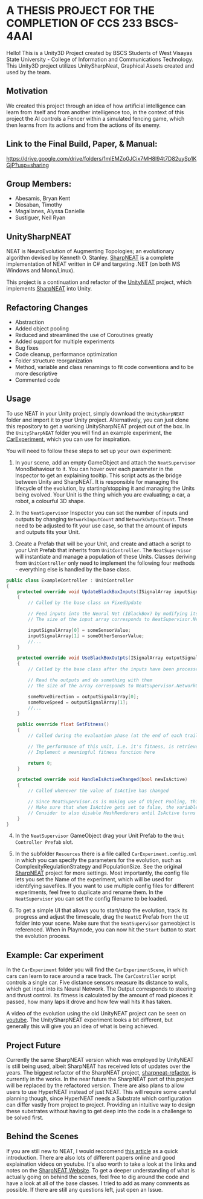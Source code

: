 # A THESIS PROJECT FOR THE COMPLETION OF CCS 233 BSCS-4AAI
Hello! This is a Unity3D Project created by BSCS Students of West Visayas State University - College of Information and Communications Technology.
This Unity3D project utilizes UnitySharpNeat, Graphical Assets created and used by the team. 

## Motivation
We created this project through an idea of how artificial intelligence can learn from itself and from another intelligence too, in the context of this project the AI controls a Fencer within a simulated fencing game, which then learns from its actions and from the actions of its enemy.

## Link to the Final Build, Paper, & Manual:
https://drive.google.com/drive/folders/1mlEMZo0JCix7MH8l94t7D82uySp1KGjP?usp=sharing

## Group Members:

- Abesamis, Bryan Kent
- Diosaban, Timothy 
- Magallanes, Alyssa Danielle
- Sustiguer, Neil Ryan


## UnitySharpNEAT
NEAT is NeuroEvolution of Augmenting Topologies; an evolutionary algorithm devised by Kenneth O. Stanley.
[SharpNEAT](https://github.com/colgreen/sharpneat) is a complete implementation of NEAT written in C# and targeting .NET (on both MS Windows and Mono/Linux). 

This project is a continuation and refactor of the [UnityNEAT](https://github.com/lordjesus/UnityNEAT) project, which implements [SharpNEAT](https://github.com/colgreen/sharpneat) into Unity. 

## Refactoring Changes

 - Abstraction
 - Added object pooling
 - Reduced and streamlined the use of Coroutines greatly
 - Added support for multiple experiments
 - Bug fixes
 - Code cleanup, performance optimization
 - Folder structure reorganization
 - Method, variable and class renamings to fit code conventions and to be more descriptive
 - Commented code

## Usage

To use NEAT in your Unity project, simply download the ```UnitySharpNEAT``` folder and import it to your Unity project. Alternatively, you can just clone this repository to get a working UnitySharpNEAT project out of the box. In the ```UnitySharpNEAT``` folder you will find an example experiment, the [CarExperiment](https://github.com/flo-wolf/UnityNEAT#example-car-experiment), which you can use for inspiration.

You will need to follow these steps to set up your own experiment:

1. In your scene, add an empty GameObject and attach the ```NeatSupervisor``` MonoBehaviour to it. You can hover over each parameter in the Inspector to get an explaining tooltip. This script acts as the bridge between Unity and SharpNEAT. It is responsible for managing the lifecycle of the evolution, by starting/stopping it and managing the Units being evolved. Your Unit is the thing which you are evaluating; a car, a robot, a colourful 3D shape.

2. In the ```NeatSupervisor``` Inspector you can set the number of inputs and outputs by changing  ```NetworkInputCount``` and ```NetworkOutputCount```. These need to be adjusted to fit your use case, so that the amount of inputs and outputs fits your Unit. 

3. Create a Prefab that will be your Unit, and create and attach a script to your Unit Prefab that inherits from ```UnitController```. The ```NeatSupervisor``` will instantiate and manage a population of these Units. Classes deriving from ```UnitController``` only need to implement the following four methods - everything else is handled by the base class.
```c#
public class ExampleController : UnitController
{
    protected override void UpdateBlackBoxInputs(ISignalArray inputSignalArray)
    {
        // Called by the base class on FixedUpdate

        // Feed inputs into the Neural Net (IBlackBox) by modifying its InputSignalArray
        // The size of the input array corresponds to NeatSupervisor.NetworkInputCount

        inputSignalArray[0] = someSensorValue;
        inputSignalArray[1] = someOtherSensorValue;
        //...
    }

    protected override void UseBlackBoxOutpts(ISignalArray outputSignalArray)
    {
        // Called by the base class after the inputs have been processed

        // Read the outputs and do something with them
        // The size of the array corresponds to NeatSupervisor.NetworkOutputCount

        someMoveDirection = outputSignalArray[0];
        someMoveSpeed = outputSignalArray[1];
        //...
    }

    public override float GetFitness()
    {
        // Called during the evaluation phase (at the end of each trail)

        // The performance of this unit, i.e. it's fitness, is retrieved by this function.
        // Implement a meaningful fitness function here

        return 0;
    }

    protected override void HandleIsActiveChanged(bool newIsActive)
    {
        // Called whenever the value of IsActive has changed

        // Since NeatSupervisor.cs is making use of Object Pooling, this Unit will never get destroyed. 
        // Make sure that when IsActive gets set to false, the variables and the Transform of this Unit are reset!
        // Consider to also disable MeshRenderers until IsActive turns true again.
    }
}
```
4. In the ```NeatSupervisor``` GameObject drag your Unit Prefab to the ```Unit Controller Prefab``` slot. 

5. In the subfolder ```Resources``` there is a file called ```CarExperiment.config.xml``` in which you can specify the parameters for the evolution, such as ComplexityRegulationStrategy and PopulationSize. See the original [SharpNEAT] project for more settings. Most importantly, the config file lets you set the Name of the experiment, which will be used for identifying savefiles. If you want to use multiple config files for different experiments, feel free to duplicate and rename them. In the ```NeatSupervisor``` you can set the config filename to be loaded. 

6. To get a simple UI that allows you to start/stop the evolution, track its progress and adjust the timescale, drag the ```NeatUI``` Prefab from the ```UI``` folder into your scene. Make sure that the ```NeatSupervisor``` gameobject is referenced. When in Playmode, you can now hit the ```Start``` button to start the evolution process.



## Example: Car experiment

In the ```CarExperiment``` folder you will find the ```CarExperimentScene```, in which cars can learn to race around a race track. 
The ```CarController``` script controls a single car. Five distance sensors measure its distance to walls, which get input into its Neural Network.  The Output corresponds to steering and thrust control. Its fitness is calculated by the amount of road piceces it passed, how many laps it drove and how few wall hits it has taken.

A video of the evolution using the old UnityNEAT project can be seen on [youtube]. The UnitySharpNEAT experiment looks a bit different, but generally this will give you an idea of what is being achieved.


## Project Future
Currently the same SharpNEAT version which was employed by UnityNEAT is still being used, albeit SharpNEAT has received lots of updates over the years. The biggest refactor of the SharpNEAT project, [sharpneat-refactor](https://github.com/colgreen/sharpneat-refactor), is currently in the works. In the near future the SharpNEAT part of this project will be replaced by the refactored version.
There are also plans to allow users to use HyperNEAT instead of just NEAT. This will require some careful planning though, since HyperNEAT needs a Substrate which configuration can differ vastly from project to project. Providing an intuitive way to design these substrates without having to get deep into the code is a challenge to be solved first.


## Behind the Scenes
If you are still new to NEAT, I would reccomend [this article](https://towardsdatascience.com/neat-an-awesome-approach-to-neuroevolution-3eca5cc7930f) as a quick introduction. There are also lots of different papers online and good explaination videos on youtube. It's also worth to take a look at the links and notes on the [SharpNEAT Website](https://sharpneat.sourceforge.io/). 
To get a deeper understanding of what is actually going on behind the scenes, feel free to dig around the code and have a look at all of the base classes. I tried to add as many comments as possible. If there are still any questions left, just open an Issue.

[UnityNEAT]:(https://github.com/lordjesus/UnityNEAT)
[SharpNEAT]:http://sharpneat.sourceforge.net/
[Center for Computer Games Research]:http://game.itu.dk/index.php/About
[master's thesis]:http://jallov.com/thesis
[@DanielJallov]:https://twitter.com/DanielJallov
[youtube]:http://youtu.be/sHc9u67JPWc
[MIT License]:http://opensource.org/licenses/MIT
